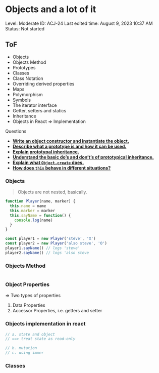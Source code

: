 # Objects and a lot of it

Level: Moderate
ID: ACJ-24
Last edited time: August 9, 2023 10:37 AM
Status: Not started

## ToF

- Objects
- Objects Method
- Prototypes
- Classes
- Class Notation
- Overriding derived properties
- Maps
- Polymorphism
- Symbols
- The iterator interface
- Getter, setters and statics
- Inheritance
- Objects in React ⇒ Implementation

Questions

- [**Write an object constructor and instantiate the object.**](https://www.theodinproject.com/lessons/node-path-javascript-objects-and-object-constructors#object-constructors)
- [**Describe what a prototype is and how it can be used.**](https://www.theodinproject.com/lessons/node-path-javascript-objects-and-object-constructors#the-prototype)
- [**Explain prototypal inheritance.**](https://javascript.info/prototype-inheritance)
- [**Understand the basic do’s and don’t’s of prototypical inheritance.**](https://www.theodinproject.com/lessons/node-path-javascript-objects-and-object-constructors#recommended-method-for-prototypal-inheritance)
- [**Explain what `Object.create` does.**](https://developer.mozilla.org/en-US/docs/Web/JavaScript/Reference/Global_Objects/Object/create)
- [**How does `this` behave in different situations?**](https://dmitripavlutin.com/gentle-explanation-of-this-in-javascript/)

### Objects

> Objects are not nested, basically.
> 

```jsx
function Player(name, marker) {
  this.name = name
  this.marker = marker
  this.sayName = function() {
    console.log(name)
  }
}

const player1 = new Player('steve', 'X')
const player2 = new Player('also steve', 'O')
player1.sayName() // logs 'steve'
player2.sayName() // logs 'also steve
```

### Objects Method

```jsx

```

### Object Properties

⇒ Two types of properties

1. Data Properties
2. Accessor Properties, i.e. getters and setter

### Objects implementation in react

```jsx
// a. state and object
// ==> treat state as read-only

// b. mutation
// c. using immer

```

### Classes